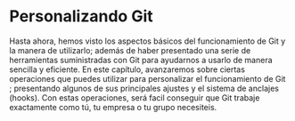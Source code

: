 # Personalizando Git

Hasta ahora, hemos visto los aspectos básicos del funcionamiento de Git y la manera de utilizarlo; además de haber presentado una serie de herramientas suministradas con Git para ayudarnos a usarlo de manera sencilla y eficiente. En este capítulo, avanzaremos sobre ciertas operaciones que puedes utilizar para personalizar el funcionamiento de Git ; presentando algunos de sus principales ajustes y el sistema de anclajes (hooks). Con estas operaciones, será facil conseguir que Git trabaje exactamente como tú, tu empresa o tu grupo necesiteis.
